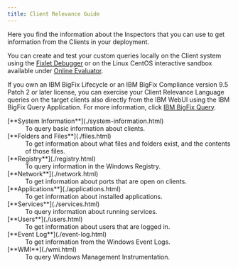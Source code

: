 ```yaml
---
title: Client Relevance Guide
---
```


Here you find the information about the Inspectors that you can use to get information from the Clients in your deployment.

You can create and test your custom queries locally on the Client system using the [Fixlet Debugger](/relevance/tools/fixlet_debugger.html) or on the Linux CentOS interactive sandbox available under [Online Evaluator](/relevance/evaluate/).

If you own an IBM BigFix Lifecycle or an IBM BigFix Compliance version 9.5 Patch 2 or later license, you can exercise your 
Client Relevance Language queries on the  target clients also directly from the IBM WebUI using the IBM BigFix Query 
Application. For more information, click [IBM BigFix Query](https://www.ibm.com/support/knowledgecenter/SSTK87_9.5.0/com.ibm.bigfix.webui.doc/WebUI/Users_Guide/c_bigfix_query.html). 

<dl>
  <dt>[**System Information**](./system-information.html)</dt>
  <dd>To query basic information about clients.</dd>

  <dt>[**Folders and Files**](./files.html)</dt>
  <dd>To get information about what files and folders exist, and the contents of those files.</dd>

  <dt>[**Registry**](./registry.html)</dt>
  <dd>To query information in the Windows Registry.</dd>

  <dt>[**Network**](./network.html)</dt>
  <dd>To get information about ports that are open on clients.</dd>

  <dt>[**Applications**](./applications.html)</dt>
  <dd>To get information about installed applications.</dd>

  <dt>[**Services**](./services.html)</dt>
  <dd>To query information about running services.</dd>

  <dt>[**Users**](./users.html)</dt>
  <dd>To get information about users that are logged in.</dd>

  <dt>[**Event Log**](./event-log.html)</dt>
  <dd>To get information from the Windows Event Logs.</dd>

  <dt>[**WMI**](./wmi.html)</dt>
  <dd>To query Windows Management Instrumentation.</dd>
</dl>
